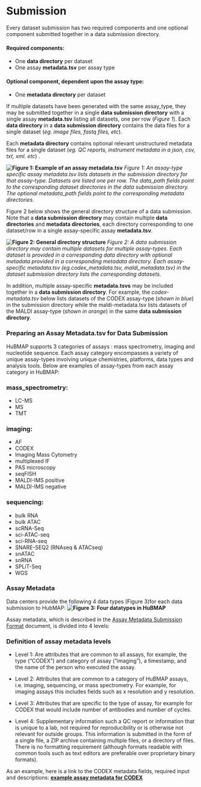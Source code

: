 # Submission

Every dataset submission has two required components and one optional component submitted together in a data submission directory.

#### Required components:

-   One **data directory** per dataset
-   One assay  **metadata.tsv** per assay type
    
#### Optional component, dependent upon the assay type:
-   One **metadata directory** per dataset


If multiple datasets have been generated with the same assay_type, they may be submitted together in a single **data submission directory** with a single assay **metadata.tsv** listing all datasets, one per row (*Figure 1*). Each **data directory**  in a **data submission directory** contains the data files for a single dataset (*eg. image files, fastq files, etc*).

Each **metadata directory**  contains optional relevant unstructured metadata files for a single dataset (*eg. QC reports, instrument metadata in a json, csv, txt, xml. etc*) .

**![Figure 1: Example of an assay metadata.tsv](https://lh6.googleusercontent.com/oTMFZ1Ukpm--Hm5cem06er_6Ug90im0Nv3-pibF7HYVpxxEUJZBpQ3uy5wbsibns-YazqcNRIkDTXcu4MXColWZvnmcunbr_Xbz-f243YlMlgnSVv4CrfOxKG8BXd9r15gLFr26e)**
*Figure 1: An assay-type specific assay metadata.tsv lists datasets in the submission directory for that assay-type. Datasets are listed one per row. The data_path fields point to the corresponding dataset directories in the data submission directory. The optional metadata_path fields point to the corresponding metadata directories.*



Figure 2 below shows the general directory structure of a data submission. Note that a **data submission directory** may contain multiple **data directories** and **metadata directories**, each directory corresponding to one dataset/row in a single assay-specific assay **metadata.tsv**.

**![Figure 2: General directory structure](https://lh6.googleusercontent.com/cnO7dibs46ta7cwL0mjSUoi8R9at_DZmFwcKz3x9JAN-IeQsfaPSM2FyBllZfJiYYJCuYrnj_PGRcQYQLCxQqoKTVSHW6RBW8_joogOyH0JyIYvW9jxqXiup0Td86N06JaPDdQFM)**
*Figure 2: A data submission directory may contain multiple datasets for multiple assay-types. Each dataset is provided in a corresponding data directory with optional metadata provided in a corresponding metadata directory. Each assay-specific metadata.tsv (eg.codex_metadata.tsv, maldi_metadata.tsv) in the dataset submission directory lists the corresponding datasets.*


In addition, multiple assay-specific **metadata.tsvs** may be included together in a **data submission directory**. For example, the *codex-metadata.tsv* below lists datasets of the CODEX assay-type (*shown in blue*) in the submission directory while the maldi-metadata.tsv lists datasets of the MALDI assay-type (*shown in orange*) in the same **data submission directory**.


### Preparing an Assay Metadata.tsv for Data Submission

HuBMAP supports 3 categories of assays : mass spectrometry, imaging and nucleotide sequence. Each assay category encompasses a variety of unique assay-types involving unique chemistries, platforms, data types and analysis tools. Below are examples of assay-types from each assay category in HuBMAP:
### mass_spectrometry:
-   LC-MS
-   MS
-   TMT
    
### imaging:
-   AF
-   CODEX
-   Imaging Mass Cytometry
-   multiplexed IF
-   PAS microscopy
-   seqFISH
-   MALDI-IMS positive
-   MALDI-IMS negative

   ### sequencing:
-   bulk RNA
-   bulk ATAC
-   scRNA-Seq
-   sci-ATAC-seq
-   sci-RNA-seq
-   SNARE-SEQ2 (RNAseq & ATACseq)
-   snATAC
-   snRNA
-   SPLiT-Seq
-   WGS

### Assay Metadata
Data centers provide the following 4 data types (Figure 3)for each data submission to HubMAP:
**![Figure 3: Four datatypes in HuBMAP](https://lh4.googleusercontent.com/roCn5JFuGk3-tTn-n8wPL8cCOQ07t7vCZMyxuPI92LgDCIBFV4LPhKAIGgrL66b9XvuR45eeaAy9474jbfABdEoOVKam6hC0fBTshzNz0CMUaAOYhrfL3d3nsQN0VVbvV3KMMGVE)**

Assay metadata, which is described in the [Assay Metadata Submission Format](https://docs.google.com/document/d/1g82GpCpFDKew60XzAO4Siaw3ZXJjwsaCpgPwhqQZxIY/edit#heading=h.qeehtnf68fas) document, is divided into 4 levels:

### Definition of assay metadata levels

-   Level 1: Are attributes that are common to all assays, for example, the type (“CODEX”) and category of assay (“imaging”), a timestamp, and the name of the person who executed the assay.
    
-   Level 2: Attributes that are common to a category of HuBMAP assays, i.e. imaging, sequencing, or mass spectrometry. For example, for imaging assays this includes fields such as x resolution and y resolution.
    
-   Level 3: Attributes that are specific to the type of assay, for example for CODEX that would include number of antibodies and number of cycles.
    
-   Level 4: Supplementary information such a QC report or information that is unique to a lab, not required for reproducibility or is otherwise not relevant for outside groups. This information is submitted in the form of a single file, a ZIP archive containing multiple files, or a directory of files. There is no formatting requirement (although formats readable with common tools such as text editors are preferable over proprietary binary formats).

As an example, here is a link to the CODEX metadata fields, required input and descriptions: 
**[example assay metadata for CODEX](https://github.com/hubmapconsortium/ingest-validation-tools/blob/master/docs/codex/README.md)**

